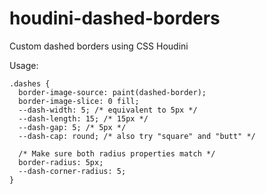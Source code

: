 # houdini-dashed-borders
Custom dashed borders using CSS Houdini

Usage:
```
.dashes {
  border-image-source: paint(dashed-border);
  border-image-slice: 0 fill;
  --dash-width: 5; /* equivalent to 5px */
  --dash-length: 15; /* 15px */
  --dash-gap: 5; /* 5px */
  --dash-cap: round; /* also try "square" and "butt" */
  
  /* Make sure both radius properties match */
  border-radius: 5px;
  --dash-corner-radius: 5;
}
```

